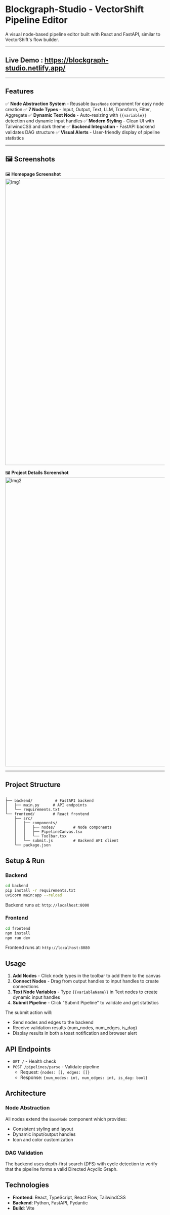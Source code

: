 # Blockgraph-Studio - VectorShift Pipeline Editor
A visual node-based pipeline editor built with React and FastAPI, similar to VectorShift's flow builder.

---

##  Live Demo : https://blockgraph-studio.netlify.app/

---
## Features

✅ **Node Abstraction System** - Reusable `BaseNode` component for easy node creation
✅ **7 Node Types** - Input, Output, Text, LLM, Transform, Filter, Aggregate
✅ **Dynamic Text Node** - Auto-resizing with `{{variable}}` detection and dynamic input handles
✅ **Modern Styling** - Clean UI with TailwindCSS and dark theme
✅ **Backend Integration** - FastAPI backend validates DAG structure
✅ **Visual Alerts** - User-friendly display of pipeline statistics

---

## 🖼️ Screenshots

🖼️ **Homepage Screenshot**
<img width="1920" height="903" alt="Img1" src="https://github.com/user-attachments/assets/d069d361-5e0b-41c8-86f0-53966ad37e8f" />

🖼️ **Project Details Screenshot**
<img width="1920" height="912" alt="Img2" src="https://github.com/user-attachments/assets/509517f5-7032-41e5-b6fa-1065ee38a753" />

---

## Project Structure

```
.
├── backend/          # FastAPI backend
│   ├── main.py      # API endpoints
│   └── requirements.txt
└── frontend/        # React frontend
    ├── src/
    │   ├── components/
    │   │   ├── nodes/        # Node components
    │   │   ├── PipelineCanvas.tsx
    │   │   └── Toolbar.tsx
    │   └── submit.js         # Backend API client
    └── package.json
```

## Setup & Run

### Backend

```bash
cd backend
pip install -r requirements.txt
uvicorn main:app --reload
```

Backend runs at: `http://localhost:8000`

### Frontend

```bash
cd frontend
npm install
npm run dev
```

Frontend runs at: `http://localhost:8080`

## Usage

1. **Add Nodes** - Click node types in the toolbar to add them to the canvas
2. **Connect Nodes** - Drag from output handles to input handles to create connections
3. **Text Node Variables** - Type `{{variableName}}` in Text nodes to create dynamic input handles
4. **Submit Pipeline** - Click "Submit Pipeline" to validate and get statistics

The submit action will:
- Send nodes and edges to the backend
- Receive validation results (num_nodes, num_edges, is_dag)
- Display results in both a toast notification and browser alert

## API Endpoints

- `GET /` - Health check
- `POST /pipelines/parse` - Validate pipeline
  - Request: `{nodes: [], edges: []}`
  - Response: `{num_nodes: int, num_edges: int, is_dag: bool}`

## Architecture

### Node Abstraction
All nodes extend the `BaseNode` component which provides:
- Consistent styling and layout
- Dynamic input/output handles
- Icon and color customization

### DAG Validation
The backend uses depth-first search (DFS) with cycle detection to verify that the pipeline forms a valid Directed Acyclic Graph.

## Technologies

- **Frontend**: React, TypeScript, React Flow, TailwindCSS
- **Backend**: Python, FastAPI, Pydantic
- **Build**: Vite
